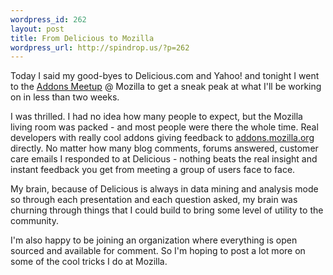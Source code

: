 ```yaml
--- 
wordpress_id: 262
layout: post
title: From Delicious to Mozilla
wordpress_url: http://spindrop.us/?p=262
---
```

[amo]: http://addons.mozilla.org/

Today I said my good-byes to Delicious.com and Yahoo! and tonight I went to the [Addons Meetup](http://blog.mozilla.com/addons/2009/05/26/add-ons-meetup-tonight/) @ Mozilla to get a sneak peak at what I'll be working on in less than two weeks.

I was thrilled.  I had no idea how many people to expect, but the Mozilla living room was packed - and most people were there the whole time.  Real developers with really cool addons giving feedback to [addons.mozilla.org][amo] directly.  No matter how many blog comments, forums answered, customer care emails I responded to at Delicious - nothing beats the real insight and instant feedback you get from meeting a group of users face to face.

My brain, because of Delicious is always in data mining and analysis mode so through each presentation and each question asked, my brain was churning through things that I could build to bring some level of utility to the community.  

I'm also happy to be joining an organization where everything is open sourced and available for comment.  So I'm hoping to post a lot more on some of the cool tricks I do at Mozilla.
